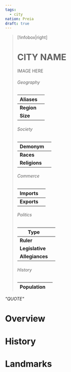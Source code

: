 ```yaml
---
tags:
  - city
nation: Preia
draft: true
---
```

> [!infobox|right]
> # CITY NAME
> IMAGE HERE
> ###### Geography
> | **Aliases** |  |
> | - | - |
> | **Region** |  |
> | **Size** |  |
> ###### Society
> | **Demonym** |  |
> | - | - |
> | **Races** |  |
> | **Religions** |  |
> ###### Commerce
> | **Imports** |  |
> | - | - |
> | **Exports** |  |
> ###### Politics
> | **Type** |  |
> | - | - |
> | **Ruler** |  |
> | **Legislative** |  |
> | **Allegiances** |  |
> ###### History
> | **Population** |  |
> | - | - |

*"QUOTE"*
# Overview

# History

# Landmarks